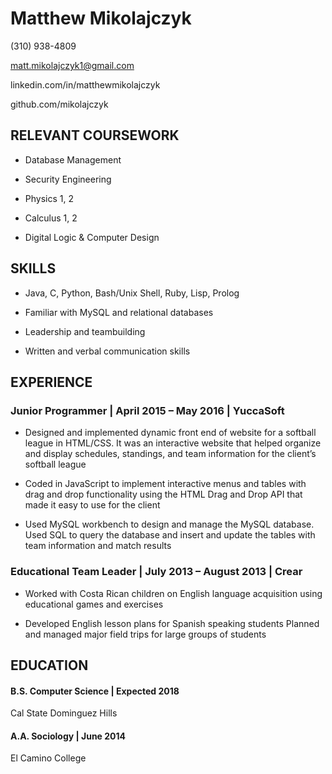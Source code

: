 Matthew Mikolajczyk
===================

(310) 938-4809

matt.mikolajczyk1@gmail.com

linkedin.com/in/matthewmikolajczyk

github.com/mikolajczyk

RELEVANT COURSEWORK
-------------------

-   Database Management

-   Security Engineering

-   Physics 1, 2

-   Calculus 1, 2

-   Digital Logic & Computer Design

SKILLS
------

-   Java, C, Python, Bash/Unix Shell, Ruby, Lisp, Prolog

-   Familiar with MySQL and relational databases

-   Leadership and teambuilding

-   Written and verbal communication skills

EXPERIENCE
----------

### Junior Programmer | April 2015 – May 2016 | YuccaSoft

-   Designed and implemented dynamic front end of website for a softball
    league in HTML/CSS. It was an interactive website that helped
    organize and display schedules, standings, and team information for the client’s
    softball league

-   Coded in JavaScript to implement interactive menus and tables with
    drag and drop functionality using the HTML Drag and Drop API that
    made it easy to use for the client

-   Used MySQL workbench to design and manage the MySQL database. Used
    SQL to query the database and insert and update the tables with team
    information and match results

### Educational Team Leader | July 2013 – August 2013 | Crear

-   Worked with Costa Rican children on English language acquisition
    using educational games and exercises

-   Developed English lesson plans for Spanish speaking students Planned
    and managed major field trips for large groups of students

EDUCATION
---------

#### B.S. Computer Science | Expected 2018

Cal State Dominguez Hills

#### A.A. Sociology | June 2014

El Camino College
